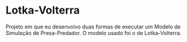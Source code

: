 # Lotka-Volterra
 Projeto em que eu desenvolvo duas formas de executar um Modelo de Simulação de Presa-Predador. O modelo usado foi o de Lotka-Volterra.
